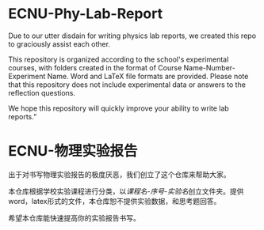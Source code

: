 # ECNU-Phy-Lab-Report
Due to our utter disdain for writing physics lab reports, we created this repo to graciously assist each other.

This repository is organized according to the school's experimental courses, with folders created in the format of Course Name-Number-Experiment Name. Word and LaTeX file formats are provided. Please note that this repository does not include experimental data or answers to the reflection questions.

We hope this repository will quickly improve your ability to write lab reports.”

# ECNU-物理实验报告
出于对书写物理实验报告的极度厌恶，我们创立了这个仓库来帮助大家。

本仓库根据学校实验课程进行分类，以*课程名-序号-实验名*创立文件夹。提供word，latex形式的文件，本仓库恕不提供实验数据，和思考题回答。

希望本仓库能快速提高你的实验报告书写。
